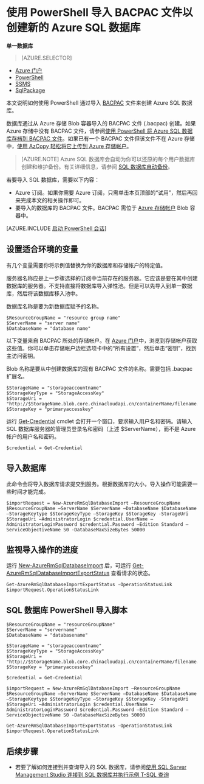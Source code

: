 <properties 
    pageTitle="使用 PowerShell 导入 BACPAC 文件以创建 Azure SQL 数据库 | Azure" 
    description="使用 PowerShell 导入 BACPAC 文件以创建 Azure SQL 数据库"
    services="sql-database"
    documentationCenter=""
    authors="stevestein"
    manager="jhubbard"
    editor=""/>

<tags
    ms.service="sql-database"
    ms.devlang="NA"
    ms.topic="article"
    ms.tgt_pltfrm="powershell"
    ms.workload="data-management"
    ms.date="08/31/2016"
    ms.author="sstein"/>

# 使用 PowerShell 导入 BACPAC 文件以创建新的 Azure SQL 数据库

**单一数据库**

> [AZURE.SELECTOR]
- [Azure 门户](/documentation/articles/sql-database-import/)
- [PowerShell](/documentation/articles/sql-database-import-powershell/)
- [SSMS](/documentation/articles/sql-database-cloud-migrate-compatible-import-bacpac-ssms/)
- [SqlPackage](/documentation/articles/sql-database-cloud-migrate-compatible-import-bacpac-sqlpackage/)

本文说明如何使用 PowerShell 通过导入 [BACPAC](https://msdn.microsoft.com/zh-cn/library/ee210546.aspx#Anchor_4) 文件来创建 Azure SQL 数据库。

数据库通过从 Azure 存储 Blob 容器导入的 BACPAC 文件 (.bacpac) 创建。如果 Azure 存储中没有 BACPAC 文件，请参阅[使用 PowerShell 将 Azure SQL 数据库存档到 BACPAC 文件](/documentation/articles/sql-database-export-powershell/)。如果已有一个 BACPAC 文件但该文件不在 Azure 存储中，[使用 AzCopy 轻松将它上传到 Azure 存储帐户](/documentation/articles/storage-use-azcopy/#blob-upload)。

> [AZURE.NOTE] Azure SQL 数据库会自动为你可以还原的每个用户数据库创建和维护备份。有关详细信息，请参阅 [SQL 数据库自动备份](/documentation/articles/sql-database-automated-backups/)。


若要导入 SQL 数据库，需要以下内容：

- Azure 订阅。如果你需要 Azure 订阅，只需单击本页顶部的“试用”，然后再回来完成本文的相关操作即可。
- 要导入的数据库的 BACPAC 文件。BACPAC 需位于 [Azure 存储帐户](/documentation/articles/storage-create-storage-account/) Blob 容器中。



[AZURE.INCLUDE [启动 PowerShell 会话](../../includes/sql-database-powershell.md)]



## 设置适合环境的变量

有几个变量需要你将示例值替换为你的数据库和存储帐户的特定值。

服务器名称应是上一步骤选择的订阅中当前存在的服务器。它应该是要在其中创建数据库的服务器。不支持直接将数据库导入弹性池。但是可以先导入到单一数据库，然后将该数据库移入池中。

数据库名称是要为新数据库赋予的名称。

    $ResourceGroupName = "resource group name"
    $ServerName = "server name"
    $DatabaseName = "database name"


以下变量来自 BACPAC 所处的存储帐户。在 [Azure 门户](https://portal.azure.cn)中，浏览到存储帐户获取这些值。你可以单击存储帐户边栏选项卡中的“所有设置”，然后单击“密钥”，找到主访问密钥。

Blob 名称是要从中创建数据库的现有 BACPAC 文件的名称。需要包括 .bacpac 扩展名。

    $StorageName = "storageaccountname"
    $StorageKeyType = "StorageAccessKey"
    $StorageUri = "http://$StorageName.blob.core.chinacloudapi.cn/containerName/filename.bacpac"
    $StorageKey = "primaryaccesskey"


运行 [Get-Credential](https://msdn.microsoft.com/zh-cn/library/hh849815.aspx) cmdlet 会打开一个窗口，要求输入用户名和密码。请输入 SQL 数据库服务器的管理员登录名和密码（上述 $ServerName），而不是 Azure 帐户的用户名和密码。

    $credential = Get-Credential


## 导入数据库

此命令会将导入数据库请求提交到服务。根据数据库的大小，导入操作可能需要一些时间才能完成。

    $importRequest = New-AzureRmSqlDatabaseImport –ResourceGroupName $ResourceGroupName –ServerName $ServerName –DatabaseName $DatabaseName –StorageKeytype $StorageKeyType –StorageKey $StorageKey -StorageUri $StorageUri –AdministratorLogin $credential.UserName –AdministratorLoginPassword $credential.Password –Edition Standard –ServiceObjectiveName S0 -DatabaseMaxSizeBytes 50000


## 监视导入操作的进度

运行 [New-AzureRmSqlDatabaseImport](https://msdn.microsoft.com/zh-cn/library/mt707793.aspx) 后，可运行 [Get-AzureRmSqlDatabaseImportExportStatus](https://msdn.microsoft.com/zh-cn/library/mt707794.aspx) 查看请求的状态。

    Get-AzureRmSqlDatabaseImportExportStatus -OperationStatusLink $importRequest.OperationStatusLink



## SQL 数据库 PowerShell 导入脚本


    $ResourceGroupName = "resourceGroupName"
    $ServerName = "servername"
    $DatabaseName = "databasename"

    $StorageName = "storageaccountname"
    $StorageKeyType = "StorageAccessKey"
    $StorageUri = "http://$StorageName.blob.core.chinacloudapi.cn/containerName/filename.bacpac"
    $StorageKey = "primaryaccesskey"

    $credential = Get-Credential

    $importRequest = New-AzureRmSqlDatabaseImport –ResourceGroupName $ResourceGroupName –ServerName $ServerName –DatabaseName $DatabaseName –StorageKeytype $StorageKeyType –StorageKey $StorageKey -StorageUri $StorageUri –AdministratorLogin $credential.UserName –AdministratorLoginPassword $credential.Password –Edition Standard –ServiceObjectiveName S0 -DatabaseMaxSizeBytes 50000

    Get-AzureRmSqlDatabaseImportExportStatus -OperationStatusLink $importRequest.OperationStatusLink



## 后续步骤

- 若要了解如何连接到并查询导入的 SQL 数据库，请参阅[使用 SQL Server Management Studio 连接到 SQL 数据库并执行示例 T-SQL 查询](/documentation/articles/sql-database-connect-query-ssms/)

<!---HONumber=Mooncake_Quality_Review_1202_2016-->